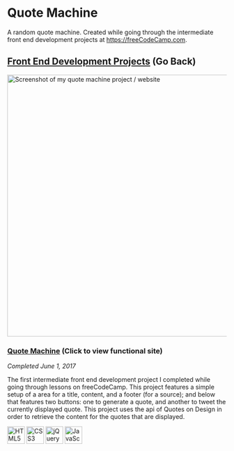 # Quote Machine

A random quote machine. Created while going through the intermediate front end development projects at https://freeCodeCamp.com.

## [Front End Development Projects](https://github.com/Squibs/freeCodeCamp/tree/master/Front%20End%20Development%20Certification#quote-machine) (Go Back)

<a href="https://squibs.github.io/quote-machine/" target="_blank"><img src="https://cdn.rawgit.com/Squibs/freeCodeCamp/22c74abc/Images/screenshot-quote-machine.png" height="600" alt="Screenshot of my quote machine project / website"/></a>

### [Quote Machine](https://codepen.io/Sulph/full/mMxJLv/) (Click to view functional site)

<em>Completed June 1, 2017</em>

The first intermediate front end development project I completed while going through lessons on freeCodeCamp. This project features a simple setup of a area for a title, content, and a footer (for a source); and below that features two buttons: one to generate a quote, and another to tweet the currently displayed quote. This project uses the api of Quotes on Design in order to retrieve the content for the quotes that are displayed.

<img src="https://cdn.rawgit.com/Squibs/Squibs.github.io/1bdd9917/img/icon-html5.svg" height="40" alt="HTML5 Icon"/>   <img src="https://cdn.rawgit.com/Squibs/Squibs.github.io/1bdd9917/img/icon-css3.svg" height="40" alt="CSS3 Icon"/>   <img src="https://cdn.rawgit.com/Squibs/Squibs.github.io/master/img/icon-jquery.svg" height="40" alt="jQuery Icon"/>   <img src="https://cdn.rawgit.com/Squibs/Squibs.github.io/master/img/icon-javascript.svg" height="40" alt="JavaScript Icon"/>